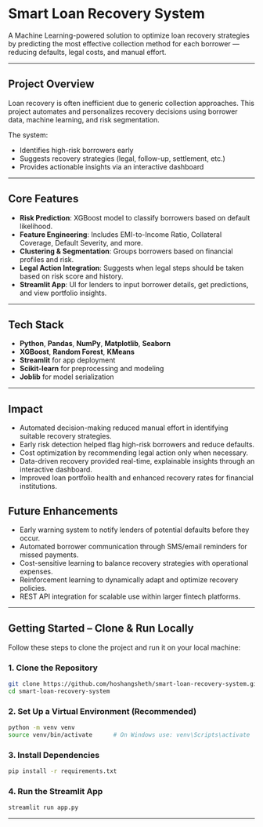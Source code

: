 # Smart Loan Recovery System

A Machine Learning-powered solution to optimize loan recovery strategies by predicting the most effective collection method for each borrower — reducing defaults, legal costs, and manual effort.

---

## Project Overview

Loan recovery is often inefficient due to generic collection approaches. This project automates and personalizes recovery decisions using borrower data, machine learning, and risk segmentation.

The system:
- Identifies high-risk borrowers early
- Suggests recovery strategies (legal, follow-up, settlement, etc.)
- Provides actionable insights via an interactive dashboard

---

## Core Features

- **Risk Prediction**: XGBoost model to classify borrowers based on default likelihood.
- **Feature Engineering**: Includes EMI-to-Income Ratio, Collateral Coverage, Default Severity, and more.
- **Clustering & Segmentation**: Groups borrowers based on financial profiles and risk.
- **Legal Action Integration**: Suggests when legal steps should be taken based on risk score and history.
- **Streamlit App**: UI for lenders to input borrower details, get predictions, and view portfolio insights.

---

## Tech Stack

- **Python**, **Pandas**, **NumPy**, **Matplotlib**, **Seaborn**
- **XGBoost**, **Random Forest**, **KMeans**
- **Streamlit** for app deployment
- **Scikit-learn** for preprocessing and modeling
- **Joblib** for model serialization

---

## Impact

- Automated decision-making reduced manual effort in identifying suitable recovery strategies.
- Early risk detection helped flag high-risk borrowers and reduce defaults.
- Cost optimization by recommending legal action only when necessary.
- Data-driven recovery provided real-time, explainable insights through an interactive dashboard.
- Improved loan portfolio health and enhanced recovery rates for financial institutions.

## Future Enhancements

- Early warning system to notify lenders of potential defaults before they occur.
- Automated borrower communication through SMS/email reminders for missed payments.
- Cost-sensitive learning to balance recovery strategies with operational expenses.
- Reinforcement learning to dynamically adapt and optimize recovery policies.
- REST API integration for scalable use within larger fintech platforms.

---

## Getting Started – Clone & Run Locally

Follow these steps to clone the project and run it on your local machine:

### 1. Clone the Repository

```bash
git clone https://github.com/hoshangsheth/smart-loan-recovery-system.git
cd smart-loan-recovery-system
```

### 2. Set Up a Virtual Environment (Recommended)
```bash
python -m venv venv
source venv/bin/activate      # On Windows use: venv\Scripts\activate
```

### 3. Install Dependencies
```bash
pip install -r requirements.txt
```

### 4. Run the Streamlit App
```bash
streamlit run app.py
```
---
